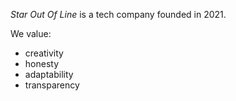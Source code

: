 *Star Out Of Line* is a tech company founded in 2021. 

We value:
 - creativity
 - honesty
 - adaptability
 - transparency
